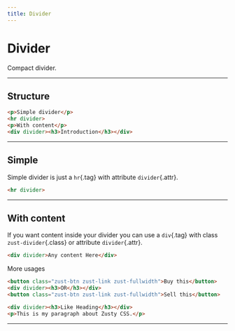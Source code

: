 ```yaml
---
title: Divider
---
```


# Divider
Compact divider.

---


## Structure
```html {snippet}
<p>Simple divider</p>
<hr divider>
<p>With content</p>
<div divider><h3>Introduction</h3></div>
```
---


## Simple
Simple divider is just a `hr`{.tag} with attribute `divider`{.attr}.

```html {snippet}
<hr divider>
```
---


## With content
If you want content inside your divider you can use a `div`{.tag} with class `zust-divider`{.class} or attribute `divider`{.attr}.

```html {snippet}
<div divider>Any content Here</div>
```

More usages
```html {snippet}
<button class="zust-btn zust-link zust-fullwidth">Buy this</button>
<div divider><h3>OR</h3></div>
<button class="zust-btn zust-link zust-fullwidth">Sell this</button>
```
```html {snippet}
<div divider><h3>Like Heading</h3></div>
<p>This is my paragraph about Zusty CSS.</p>
```
---
